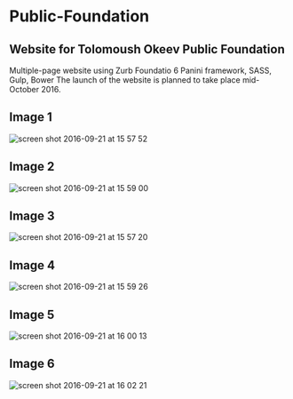 # Public-Foundation
## Website for Tolomoush Okeev Public Foundation

Multiple-page website using Zurb Foundatio 6 Panini framework, SASS, Gulp, Bower
The launch of the website is planned to take place mid-October 2016.


## Image 1

![screen shot 2016-09-21 at 15 57 52](https://cloud.githubusercontent.com/assets/10465533/18714188/3ce99a12-8015-11e6-9edb-aa08dbaede57.png)

 
## Image 2
 
 ![screen shot 2016-09-21 at 15 59 00](https://cloud.githubusercontent.com/assets/10465533/18714181/39219592-8015-11e6-93e4-eb684e2ac2f4.png)



## Image 3
  
 ![screen shot 2016-09-21 at 15 57 20](https://cloud.githubusercontent.com/assets/10465533/18714190/3e9b2ae2-8015-11e6-831e-a49cf3b75dc6.png)

## Image 4
  
![screen shot 2016-09-21 at 15 59 26](https://cloud.githubusercontent.com/assets/10465533/18714191/40647bee-8015-11e6-8ef7-d16fe337289d.png)


## Image 5
  
![screen shot 2016-09-21 at 16 00 13](https://cloud.githubusercontent.com/assets/10465533/18714195/4253f510-8015-11e6-8a1b-14e2e2faaf80.png)

## Image 6
  
![screen shot 2016-09-21 at 16 02 21](https://cloud.githubusercontent.com/assets/10465533/18714198/444f92c0-8015-11e6-9432-cf650a66dd6f.png)
